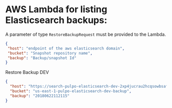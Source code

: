 # AWS Lambda for listing Elasticsearch backups:

  A parameter of type `RestoreBackupRequest` must be provided to the Lambda.

```json
{
 "host": "endpoint of the aws elasticsearch domain",
 "bucket": "Snapshot repository name",
 "backup": "Backup/snapshot Id"
}
```

Restore Backup DEV

```json
{
  "host": "https://search-pulpo-elasticsearch-dev-2xp4jucrau2hcqsowbsaf5vnfu.us-east-1.es.amazonaws.com",
  "bucket": "us-east-1-pulpo-elasticsearch-dev-backup",
  "backup": "20180622112115"
}
```